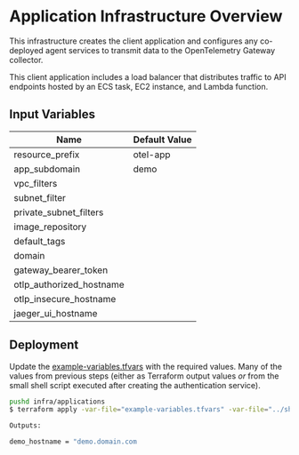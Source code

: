 # Application Infrastructure Overview

This infrastructure creates the client application and configures any co-deployed agent services to transmit data to the OpenTelemetry Gateway collector.

This client application includes a load balancer that distributes traffic to API endpoints hosted by an ECS task, EC2 instance, and Lambda function.  

## Input Variables

|Name|Default Value|
|-|-|
|resource_prefix|otel-app|
|app_subdomain|demo|
|vpc_filters||
|subnet_filter||
|private_subnet_filters||
|image_repository||
|default_tags||
|domain||
|gateway_bearer_token||
|otlp_authorized_hostname||
|otlp_insecure_hostname||
|jaeger_ui_hostname||

## Deployment

Update the [example-variables.tfvars](./example-variables.tfvars) with the required values. Many of the values from previous steps (either as Terraform output values _or_ from the small shell script executed after creating the authentication service).

```bash
pushd infra/applications
$ terraform apply -var-file="example-variables.tfvars" -var-file="../shared-example-variables.tfvars"

Outputs:

demo_hostname = "demo.domain.com
```
